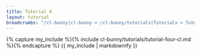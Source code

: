 ```yaml
---
title: Tutorial 4
layout: tutorial
breadcrumbs: "/cl-bunny|cl-bunny > /cl-bunny/tutorials|Tutorials > Tutorial 4"
---
```


{% capture my_include %}{% include cl-bunny/tutorials/tutorial-four-cl.md %}{% endcapture %}
{{ my_include | markdownify }}
